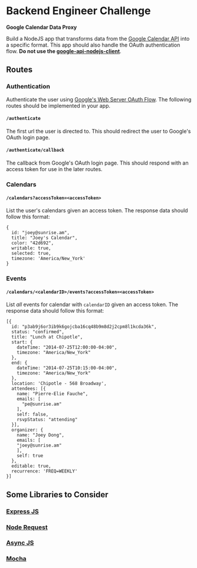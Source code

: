 # Backend Engineer Challenge

**Google Calendar Data Proxy**

Build a NodeJS app that transforms data from the [Google Calendar API](https://developers.google.com/google-apps/calendar/concepts) into a specific format. This app should also handle the OAuth authentication flow. **Do not use the [google-api-nodejs-client](https://github.com/google/google-api-nodejs-client)**.

## Routes

### Authentication

Authenticate the user using [Google's Web Server OAuth Flow](https://developers.google.com/accounts/docs/OAuth2#webserver). The following routes should be implemented in your app.

#### `/authenticate`

The first url the user is directed to. This should redirect the user to Google's OAuth login page.

#### `/authenticate/callback`

The callback from Google's OAuth login page. This should respond with an access token for use in the later routes.


### Calendars

#### `/calendars?accessToken=<accessToken>`

List the user's calendars given an access token. The response data should follow this format:

```
{
  id: "joey@sunrise.am",
  title: "Joey's Calendar",
  color: "42d692",
  writable: true,
  selected: true,
  timezone: 'America/New_York'
}
```

### Events

#### `/calendars/<calendarID>/events?accessToken=<accessToken>`

List *all* events for calendar with `calendarID` given an access token. The response data should follow this format:

```
[{
  id: "p3ab9j6or3ib9k6gojcba16cq48b9m8d2j2cpm8l1kcda36k",
  status: "confirmed",
  title: "Lunch at Chipotle",
  start: {
    dateTime: "2014-07-25T12:00:00-04:00",
    timezone: "America/New_York"
  },
  end: {
    dateTime: "2014-07-25T10:15:00-04:00",
    timezone: "America/New_York"
  },
  location: 'Chipotle - 568 Broadway',
  attendees: [{
    name: "Pierre-Elie Fauche",
    emails: [
      "pe@sunrise.am"
    ],
    self: false,
    rsvpStatus: "attending"
  }],
  organizer: {
    name: "Joey Dong",
    emails: [
    "joey@sunrise.am"
    ],
    self: true
  },
  editable: true,
  recurrence: 'FREQ=WEEKLY'
}]
```

## Some Libraries to Consider

### [Express JS](https://github.com/visionmedia/express)

### [Node Request](https://github.com/mikeal/request)

### [Async JS](https://github.com/caolan/async)

### [Mocha](https://github.com/visionmedia/mocha)
